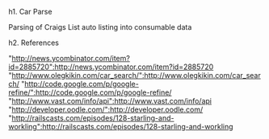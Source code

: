 h1. Car Parse

Parsing of Craigs List auto listing into consumable data

h2. References

"http://news.ycombinator.com/item?id=2885720":http://news.ycombinator.com/item?id=2885720
"http://www.olegkikin.com/car_search/":http://www.olegkikin.com/car_search/
"http://code.google.com/p/google-refine/":http://code.google.com/p/google-refine/
"http://www.vast.com/info/api":http://www.vast.com/info/api
"http://developer.oodle.com/":http://developer.oodle.com/
"http://railscasts.com/episodes/128-starling-and-workling":http://railscasts.com/episodes/128-starling-and-workling
